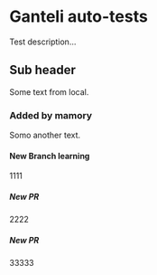 # Ganteli auto-tests

Test description...

## Sub header
Some text from local.

### Added by mamory 
Somo another text.

#### New Branch learning
1111

##### New PR
2222

##### New PR
33333